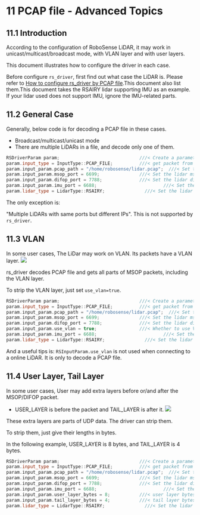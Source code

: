 # 11 **PCAP file - Advanced Topics**



## 11.1 Introduction

According to the configuration of RoboSense LiDAR,  it may work in unicast/multicast/broadcast mode, with VLAN layer and with user layers.

This document illustrates how to configure the driver in each case.

Before configure `rs_driver`, first find out what case the LiDAR is. Please refer to [How to configure rs_driver by PCAP file](./12_how_to_configure_by_pcap_file.md).This document also list them.This document takes the RSAIRY lidar supporting IMU as an example. If your lidar used does not support IMU, ignore the IMU-related parts.



## 11.2 General Case

Generally, below code is for decoding a PCAP file in these cases.
+ Broadcast/multicast/unicast mode
+ There are multiple LiDARs in a file, and decode only one of them.

```c++
RSDriverParam param;                              ///< Create a parameter object
param.input_type = InputType::PCAP_FILE;          ///< get packet from online lidar
param.input_param.pcap_path = "/home/robosense/lidar.pcap";  ///< Set the pcap file path
param.input_param.msop_port = 6699;               ///< Set the lidar msop port number, the default is 6699
param.input_param.difop_port = 7788;              ///< Set the lidar difop port number, the default is 7788
param.input_param.imu_port = 6688;                         ///< Set the lidar imu port number, the default is 0
param.lidar_type = LidarType::RSAIRY;               ///< Set the lidar type.
```

The only exception is:

 "Multiple LiDARs with same ports but different IPs". This is not supported by `rs_driver`.



## 11.3 VLAN

In some user cases, The LiDar may work on VLAN.  Its packets have a VLAN layer.
![](./img/09_06_vlan_layer.png)

rs_driver decodes PCAP file and gets all parts of MSOP packets, including the VLAN layer. 

To strip the VLAN layer, just set `use_vlan=true`.

```c++
RSDriverParam param;                              ///< Create a parameter object
param.input_type = InputType::PCAP_FILE;          ///< get packet from online lidar
param.input_param.pcap_path = "/home/robosense/lidar.pcap";  ///< Set the pcap file path
param.input_param.msop_port = 6699;               ///< Set the lidar msop port number, the default is 6699
param.input_param.difop_port = 7788;              ///< Set the lidar difop port number, the default is 7788
param.input_param.use_vlan = true;                ///< Whether to use VLAN layer.
param.input_param.imu_port = 6688;                         ///< Set the lidar imu port number, the default is 0
param.lidar_type = LidarType::RSAIRY;               ///< Set the lidar type.
```

And a useful tips is: `RSInputParam.use_vlan` is not used when connecting to a online LiDAR. It is only to decode a PCAP file.



## 11.4 User Layer, Tail Layer 

In some user cases, User may add extra layers before or/and after the MSOP/DIFOP packet.
+ USER_LAYER is before the packet and TAIL_LAYER is after it.
![](./img/09_08_user_layer.png)

These extra layers are parts of UDP data. The driver can strip them. 

To strip them, just give their lengths in bytes. 

In the following example, USER_LAYER is 8 bytes, and TAIL_LAYER is 4 bytes.

```c++
RSDriverParam param;                              ///< Create a parameter object
param.input_type = InputType::PCAP_FILE;          ///< get packet from online lidar
param.input_param.pcap_path = "/home/robosense/lidar.pcap";  ///< Set the pcap file path
param.input_param.msop_port = 6699;               ///< Set the lidar msop port number, the default is 6699
param.input_param.difop_port = 7788;              ///< Set the lidar difop port number, the default is 7788
param.input_param.imu_port = 6688;                         ///< Set the lidar imu port number, the default is 0
param.input_param.user_layer_bytes = 8;           ///< user layer bytes. there is no user layer if it is 0
param.input_param.tail_layer_bytes = 4;           ///< tail layer bytes. there is no user layer if it is 0
param.lidar_type = LidarType::RSAIRY;               ///< Set the lidar type.
```















